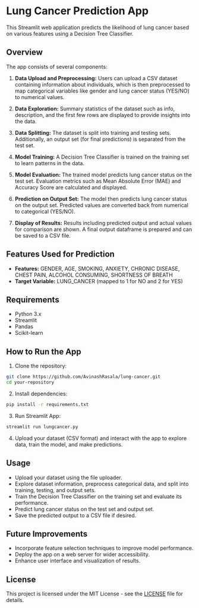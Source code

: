 # Lung Cancer Prediction App

This Streamlit web application predicts the likelihood of lung cancer based on various features using a Decision Tree Classifier.

## Overview

The app consists of several components:

1. **Data Upload and Preprocessing:** Users can upload a CSV dataset containing information about individuals, which is then preprocessed to map categorical variables like gender and lung cancer status (YES/NO) to numerical values.

2. **Data Exploration:** Summary statistics of the dataset such as info, description, and the first few rows are displayed to provide insights into the data.

3. **Data Splitting:** The dataset is split into training and testing sets. Additionally, an output set (for final predictions) is separated from the test set.

4. **Model Training:** A Decision Tree Classifier is trained on the training set to learn patterns in the data.

5. **Model Evaluation:** The trained model predicts lung cancer status on the test set. Evaluation metrics such as Mean Absolute Error (MAE) and Accuracy Score are calculated and displayed.

6. **Prediction on Output Set:** The model then predicts lung cancer status on the output set. Predicted values are converted back from numerical to categorical (YES/NO).

7. **Display of Results:** Results including predicted output and actual values for comparison are shown. A final output dataframe is prepared and can be saved to a CSV file.

## Features Used for Prediction

- **Features:** GENDER, AGE, SMOKING, ANXIETY, CHRONIC DISEASE, CHEST PAIN, ALCOHOL CONSUMING, SHORTNESS OF BREATH
- **Target Variable:** LUNG_CANCER (mapped to 1 for NO and 2 for YES)

## Requirements

- Python 3.x
- Streamlit
- Pandas
- Scikit-learn

## How to Run the App

1. Clone the repository:

  ```Bash
  git clone https://github.com/AvinashRasala/lung-cancer.git
  cd your-repository
  ```

2. Install dependencies:

  ```Bash
  pip install -r requirements.txt
  ```

3. Run Streamlit App:

```Bash
streamlit run lungcancer.py
```

4. Upload your dataset (CSV format) and interact with the app to explore data, train the model, and make predictions.

## Usage

- Upload your dataset using the file uploader.
- Explore dataset information, preprocess categorical data, and split into training, testing, and output sets.
- Train the Decision Tree Classifier on the training set and evaluate its performance.
- Predict lung cancer status on the test set and output set.
- Save the predicted output to a CSV file if desired.

## Future Improvements

- Incorporate feature selection techniques to improve model performance.
- Deploy the app on a web server for wider accessibility.
- Enhance user interface and visualization of results.
  
## License

This project is licensed under the MIT License - see the [LICENSE](LICENSE) file for details.
